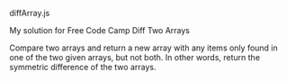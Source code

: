 diffArray.js

My solution for Free Code Camp Diff Two Arrays

Compare two arrays and return a new array with any items only found in one of the two given arrays, but not both. In other words, return the symmetric difference of the two arrays.
